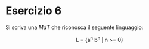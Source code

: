 # Esercizio 6

Si scriva una *MdT* che riconosca il seguente linguaggio:

<center>
L = {a<sup>n</sup> b<sup>n</sup> | n >= 0}
</center>
